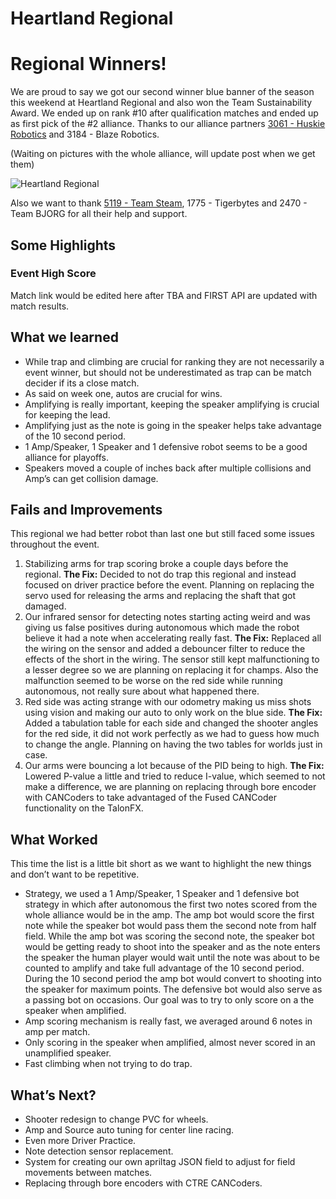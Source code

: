 # Heartland Regional

# Regional Winners!

We are proud to say we got our second winner blue banner of the season this weekend at Heartland Regional and also won the Team Sustainability Award. We ended up on rank #10 after qualification matches and ended up as first pick of the #2 alliance. Thanks to our alliance partners [3061 - Huskie Robotics](https://www.chiefdelphi.com/t/frc-3061-huskie-robotics-2024-season-build-thread/447553) and 3184 - Blaze Robotics.

(Waiting on pictures with the whole alliance, will update post when we get them)

![Heartland Regional](Heartland%20Alliance.jpeg)

Also we want to thank [5119 - Team Steam](https://www.chiefdelphi.com/t/5119-team-steam-2024-open-alliance-build-thread/442086), 1775 - Tigerbytes and 2470 - Team BJORG for all their help and support.

## Some Highlights

### Event High Score

Match link would be edited here after TBA and FIRST API are updated with match results.

## What we learned

-   While trap and climbing are crucial for ranking they are not necessarily a event winner, but should not be underestimated as trap can be match decider if its a close match.
-   As said on week one, autos are crucial for wins.
-   Amplifying is really important, keeping the speaker amplifying is crucial for keeping the lead.
-   Amplifying just as the note is going in the speaker helps take advantage of the 10 second period.
-   1 Amp/Speaker, 1 Speaker and 1 defensive robot seems to be a good alliance for playoffs.
-   Speakers moved a couple of inches back after multiple collisions and Amp’s can get collision damage.

## Fails and Improvements

This regional we had better robot than last one but still faced some issues throughout the event.

1. Stabilizing arms for trap scoring broke a couple days before the regional.
   **The Fix:** Decided to not do trap this regional and instead focused on driver practice before the event. Planning on replacing the servo used for releasing the arms and replacing the shaft that got damaged.
2. Our infrared sensor for detecting notes starting acting weird and was giving us false positives during autonomous which made the robot believe it had a note when accelerating really fast.
   **The Fix:** Replaced all the wiring on the sensor and added a debouncer filter to reduce the effects of the short in the wiring. The sensor still kept malfunctioning to a lesser degree so we are planning on replacing it for champs. Also the malfunction seemed to be worse on the red side while running autonomous, not really sure about what happened there.
3. Red side was acting strange with our odometry making us miss shots using vision and making our auto to only work on the blue side.
   **The Fix:** Added a tabulation table for each side and changed the shooter angles for the red side, it did not work perfectly as we had to guess how much to change the angle. Planning on having the two tables for worlds just in case.
4. Our arms were bouncing a lot because of the PID being to high.
   **The Fix:** Lowered P-value a little and tried to reduce I-value, which seemed to not make a difference, we are planning on replacing through bore encoder with CANCoders to take advantaged of the Fused CANCoder functionality on the TalonFX.

## What Worked

This time the list is a little bit short as we want to highlight the new things and don’t want to be repetitive.

-   Strategy, we used a 1 Amp/Speaker, 1 Speaker and 1 defensive bot strategy in which after autonomous the first two notes scored from the whole alliance would be in the amp. The amp bot would score the first note while the speaker bot would pass them the second note from half field. While the amp bot was scoring the second note, the speaker bot would be getting ready to shoot into the speaker and as the note enters the speaker the human player would wait until the note was about to be counted to amplify and take full advantage of the 10 second period. During the 10 second period the amp bot would convert to shooting into the speaker for maximum points. The defensive bot would also serve as a passing bot on occasions. Our goal was to try to only score on a the speaker when amplified.
-   Amp scoring mechanism is really fast, we averaged around 6 notes in amp per match.
-   Only scoring in the speaker when amplified, almost never scored in an unamplified speaker.
-   Fast climbing when not trying to do trap.

## What’s Next?

-   Shooter redesign to change PVC for wheels.
-   Amp and Source auto tuning for center line racing.
-   Even more Driver Practice.
-   Note detection sensor replacement.
-   System for creating our own apriltag JSON field to adjust for field movements between matches.
-   Replacing through bore encoders with CTRE CANCoders.
